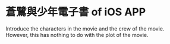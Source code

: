 # 蒼鷺與少年電子書 of iOS APP

Introduce the characters in the movie and the crew of the movie.  
However, this has nothing to do with the plot of the movie.

